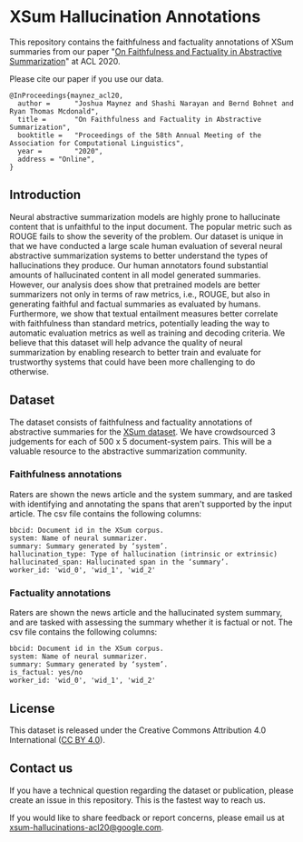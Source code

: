 # XSum Hallucination Annotations

This repository contains the faithfulness and factuality annotations of XSum
summaries from our paper
"[On Faithfulness and Factuality in Abstractive Summarization](https://www.aclweb.org/anthology/2020.acl-main.173.pdf)"
at ACL 2020.

Please cite our paper if you use our data.

```
@InProceedings{maynez_acl20,
  author =      "Joshua Maynez and Shashi Narayan and Bernd Bohnet and Ryan Thomas Mcdonald",
  title =       "On Faithfulness and Factuality in Abstractive Summarization",
  booktitle =   "Proceedings of the 58th Annual Meeting of the Association for Computational Linguistics",
  year =        "2020",
  address = "Online",
}
```

## Introduction

Neural abstractive summarization models are highly prone to hallucinate content
that is unfaithful to the input document. The popular metric such as ROUGE fails
to show the severity of the problem. Our dataset is unique in that we have
conducted a large scale human evaluation of several neural abstractive
summarization systems to better understand the types of hallucinations they
produce. Our human annotators found substantial amounts of hallucinated content
in all model generated summaries. However, our analysis does show that
pretrained models are better summarizers not only in terms of raw metrics, i.e.,
ROUGE, but also in generating faithful and factual summaries as evaluated by
humans. Furthermore, we show that textual entailment measures better correlate
with faithfulness than standard metrics, potentially leading the way to
automatic evaluation metrics as well as training and decoding criteria. We
believe that this dataset will help advance the quality of neural summarization
by enabling research to better train and evaluate for trustworthy systems that
could have been more challenging to do otherwise.

## Dataset

The dataset consists of faithfulness and factuality annotations of abstractive
summaries for the [XSum dataset](https://www.aclweb.org/anthology/D18-1206.pdf).
We have crowdsourced 3 judgements for each of 500 x 5 document-system
pairs. This will be a valuable resource to the abstractive summarization
community.

### Faithfulness annotations

Raters are shown the news article and the system summary, and are tasked with
identifying and annotating the spans that aren't supported by the input
article. The csv file contains the following columns:

```
bbcid: Document id in the XSum corpus.
system: Name of neural summarizer.
summary: Summary generated by ‘system’.
hallucination_type: Type of hallucination (intrinsic or extrinsic)
hallucinated_span: Hallucinated span in the ‘summary’.
worker_id: 'wid_0', 'wid_1', 'wid_2'
```

### Factuality annotations

Raters are shown the news article and the hallucinated system summary, and are
tasked with assessing the summary whether it is factual or not. The csv file
contains the following columns:

```
bbcid: Document id in the XSum corpus.
system: Name of neural summarizer.
summary: Summary generated by ‘system’.
is_factual: yes/no
worker_id: 'wid_0', 'wid_1', 'wid_2'
```

## License

This dataset is released under the Creative Commons Attribution 4.0 International ([CC BY 4.0](https://creativecommons.org/licenses/by/4.0/legalcode)).

## Contact us

If you have a technical question regarding the dataset or publication, please
create an issue in this repository. This is the fastest way to reach us.

If you would like to share feedback or report concerns, please email us at
xsum-hallucinations-acl20@google.com.

